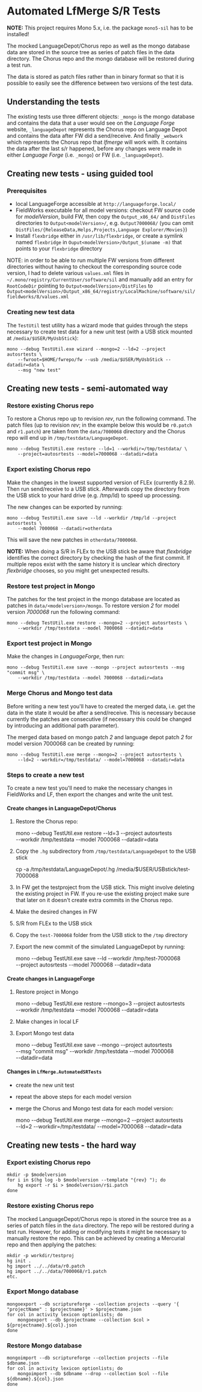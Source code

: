 # Automated LfMerge S/R Tests

**NOTE:** This project requires Mono 5.x, i.e. the package `mono5-sil` has to be installed!

The mocked LanguageDepot/Chorus repo as well as the mongo database data are stored
in the source tree as series of patch files in the data directory. The Chorus repo
and the mongo database will be restored during a test run.

The data is stored as patch files rather than in binary format so that it is
possible to easily see the difference between two versions of the test data.

## Understanding the tests

The existing tests use three different objects: `_mongo` is the mongo database and contains
the data that a user would see on the _Language Forge_ website, `_languageDepot` represents
the Chorus repo on Language Depot and contains the data after FW did a send/receive. And
finally `_webwork` which represents the Chorus repo that _lfmerge_ will work with. It contains
the data after the last s/r happened, before any changes were made in either _Language Forge_
(i.e. `_mongo`) or FW (i.e. `_languageDepot`).

## Creating new tests - using guided tool

### Prerequisites

- local LanguageForge accessible at `http://languageforge.local/`
- FieldWorks executable for all model versions: checkout FW source code for
  _modelVersion_, build FW, then copy the `Output_x86_64/` and `DistFiles`
  directories to `Output<modelVersion>/`, e.g. `Output7000068/` (you can omit
  `DistFiles/{ReleaseData,Helps,Projects,Language Explorer/Movies}`)
- Install `flexbridge` either in `/usr/lib/flexbridge`, or create a symlink
  named `flexbridge` in `Ouput<modelVersion>/Output_$(uname -m)` that points
  to your `flexbridge` directory

NOTE: in order to be able to run multiple FW versions from different directories
without having to checkout the corresponding source code version, I had to delete
various `values.xml` files in `~/.mono/registry/CurrentUser/software/sil` and
manually add an entry for `RootCodeDir` pointing to `Output<modelVersion>/DistFiles`
to `Output<modelVersion>/Output_x86_64/registry/LocalMachine/software/sil/fieldworks/8/values.xml`

### Creating new test data

The `TestUtil` test utility has a wizard mode that guides through the steps
necessary to create test data for a new unit test (with a USB stick mounted at
`/media/$USER/MyUsbStick`):

	mono --debug TestUtil.exe wizard --mongo=2 --ld=2 --project autosrtests \
		--fwroot=$HOME/fwrepo/fw --usb /media/$USER/MyUsbStick --datadir=data \
		--msg "new test"

## Creating new tests - semi-automated way

### Restore existing Chorus repo

To restore a Chorus repo up to revision _rev_, run the following command. The patch
files (up to revision _rev_; in the example below this would be `r0.patch` and `r1.patch`) are taken from the
`data/7000068` directory and the Chorus repo will end up in
`/tmp/testdata/LanguageDepot`.

	mono --debug TestUtil.exe restore --ld=1 --workdir=/tmp/testdata/ \
		--project=autosrtests --model=7000068 --datadir=data

### Export existing Chorus repo

Make the changes in the lowest supported version of FLEx (currently 8.2.9). Then
run send/receive to a USB stick. Afterwards copy the directory from the USB stick to
your hard drive (e.g. /tmp/ld) to speed up processing.

The new changes can be exported by running:

	mono --debug TestUtil.exe save --ld --workdir /tmp/ld --project autosrtests \
		--model 7000068 --datadir=otherdata

This will save the new patches in `otherdata/7000068`.

**NOTE:** When doing a S/R in FLEx to the USB stick be aware that _flexbridge_ identifies
the correct directory by checking the hash of the first commit. If multiple repos
exist with the same history it is unclear which directory _flexbridge_
chooses, so you might get unexpected results.

### Restore test project in Mongo

The patches for the test project in the mongo database are located as patches in
`data/<modelversion>/mongo`. To restore version _2_ for model version
_7000068_ run the following command:

	mono --debug TestUtil.exe restore --mongo=2 --project autosrtests \
		--workdir /tmp/testdata --model 7000068 --datadir=data

### Export test project in Mongo

Make the changes in _LanguageForge_, then run:

	mono --debug TestUtil.exe save --mongo --project autosrtests --msg "commit msg" \
		--workdir /tmp/testdata --model 7000068 --datadir=data

### Merge Chorus and Mongo test data

Before writing a new test you'll have to created the merged data, i.e. get the data
in the state it would be after a send/receive. This is necessary because currently
the patches are consecutive (if necessary this could be changed by introducing an
additional path parameter).

The merged data based on mongo patch _2_ and
language depot patch _2_ for model version 7000068 can be created by running:

	mono --debug TestUtil.exe merge --mongo=2 --project autosrtests \
		--ld=2 --workdir=/tmp/testdata/ --model=7000068 --datadir=data

### Steps to create a new test

To create a new test you'll need to make the necessary changes in FieldWorks
and LF, then export the changes and write the unit test.

#### Create changes in LanguageDepot/Chorus

1. Restore the Chorus repo:


	mono --debug TestUtil.exe restore --ld=3 --project autosrtests \
		--workdir /tmp/testdata --model 7000068 --datadir=data

2. Copy the `.hg` subdirectory from `/tmp/testdata/LanguageDepot` to the USB stick


	cp -a /tmp/testdata/LanguageDepot/.hg /media/$USER/USBstick/test-7000068

3. In FW get the testproject from the USB stick. This might involve deleting the
   existing project in FW. If you re-use the existing project make sure that later
   on it doesn't create extra commits in the Chorus repo.

4. Make the desired changes in FW

5. S/R from FLEx to the USB stick

6. Copy the `test-7000068` folder from the USB stick to the `/tmp` directory

7. Export the new commit of the simulated LanguageDepot by running:


	mono --debug TestUtil.exe save --ld --workdir /tmp/test-7000068 \
		--project autosrtests --model 7000068 --datadir=data

#### Create changes in LanguageForge

1. Restore project in Mongo


	mono --debug TestUtil.exe restore --mongo=3 --project autosrtests \
		--workdir /tmp/testdata --model 7000068 --datadir=data

2. Make changes in local LF

3. Export Mongo test data


	mono --debug TestUtil.exe save --mongo --project autosrtests \
		--msg "commit msg" --workdir /tmp/testdata --model 7000068 \
		--datadir=data

#### Changes in `LfMerge.AutomatedSRTests`

- create the new unit test
- repeat the above steps for each model version
- merge the Chorus and Mongo test data for each model version:


	mono --debug TestUtil.exe merge --mongo=2 --project autosrtests \
		--ld=2 --workdir=/tmp/testdata/ --model=7000068 --datadir=data

## Creating new tests - the hard way

### Export existing Chorus repo

	mkdir -p $modelversion
	for i in $(hg log -b $modelversion --template "{rev} "); do
		hg export -r $i > $modelversion/r$i.patch
	done

### Restore existing Chorus repo

The mocked LanguageDepot/Chorus repo is stored in the source tree as a series of
patch files in the `data` directory. The repo will be restored during a test run.
However, for adding or modifying tests it might be necessary to manually restore the
repo. This can be achieved by creating a Mercurial repo and then applying the patches:

	mkdir -p workdir/testproj
	hg init .
	hg import ../../data/r0.patch
	hg import ../../data/7000068/r1.patch
	etc.

### Export Mongo database

	mongoexport --db scriptureforge --collection projects --query '{ "projectName" : $projectname}' > $projectname.json
	for col in activity lexicon optionlists; do
		mongoexport --db $projectname --collection $col > ${projectname}.${col}.json
	done

### Restore Mongo database

	mongoimport --db scriptureforge --collection projects --file $dbname.json
	for col in activity lexicon optionlists; do
		mongoimport --db $dbname --drop --collection $col --file ${dbname}.${col}.json
	done
